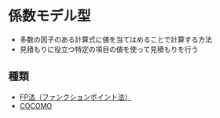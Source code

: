 # 係数モデル型

* 多数の因子のある計算式に値を当てはめることで計算する方法
* 見積もりに役立つ特定の項目の値を使って見積もりを行う

## 種類

* [FP法（ファンクションポイント法）](01)
* [COCOMO](02)